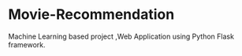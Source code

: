 # Movie-Recommendation
Machine Learning based project ,Web Application using Python Flask framework.

